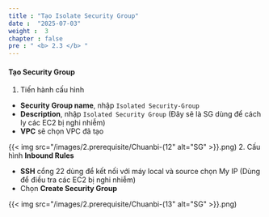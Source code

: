 ```yaml
---
title : "Tạo Isolate Security Group"
date :  "2025-07-03" 
weight :  3
chapter : false
pre : " <b> 2.3 </b> "
---
```


#### Tạo Security Group

1. Tiến hành cấu hình
- **Security Group name**, nhập `Isolated Security-Group`
- **Description**, nhập `Isolated Security Group` (Đây sẽ là SG dùng để cách ly các EC2 bị nghi nhiễm)
- **VPC** sẽ chọn VPC đã tạo

{{< img src="/images/2.prerequisite/Chuanbi-(12" alt="SG" >}}.png)
2. Cấu hình **Inbound Rules**
- **SSH** cổng 22 dùng để kết nối với máy local và source chọn My IP (Dùng để điều tra các EC2 bị nghi nhiễm)
- Chọn **Create Security Group**

{{< img src="/images/2.prerequisite/Chuanbi-(13" alt="SG" >}}.png)